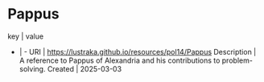 # Pappus

key | value
- | -
URI | https://lustraka.github.io/resources/pol14/Pappus
Description | A reference to Pappus of Alexandria and his contributions to problem-solving.
Created | 2025-03-03


